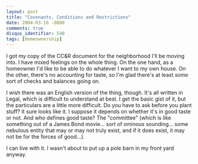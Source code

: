 ```yaml
---
layout: post
title: "Covenants, Conditions and Restrictions"
date: 2004-03-16 -0800
comments: true
disqus_identifier: 540
tags: [Homeownership]
---
```

I got my copy of the CC&R document for the neighborhood I'll be moving
into. I have mixed feelings on the whole thing. On the one hand, as a
homeowner I'd like to be able to do whatever I want to my own house. On
the other, there's no accounting for taste, so I'm glad there's at least
*some* sort of checks and balances going on.
 
 I wish there was an English version of the thing, though. It's all
written in Legal, which is difficult to understand at best. I get the
basic gist of it, but the particulars are a little more difficult. Do
you have to ask before you plant stuff? It sure looks like it. I suppose
it depends on whether it's in good taste or not. And who defines good
taste? The "committee" (which is like something out of a James Bond
movie... sort of ominous sounding... some nebulous entity that may or
may not truly exist, and if it does exist, it may not be for the forces
of good...).
 
 I can live with it. I wasn't about to put up a pole barn in my front
yard anyway.
